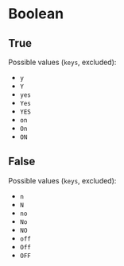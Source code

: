 # Boolean

## True

Possible values (`keys`, excluded):

- `y`
- `Y`
- `yes`
- `Yes`
- `YES`
- `on`
- `On`
- `ON`

## False

Possible values (`keys`, excluded):

- `n`
- `N`
- `no`
- `No`
- `NO`
- `off`
- `Off`
- `OFF`